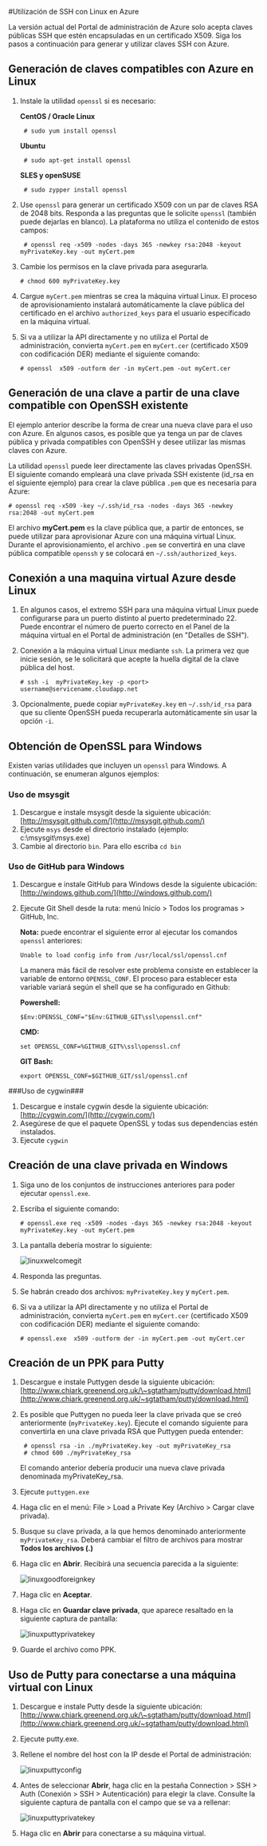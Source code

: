 <properties 
	pageTitle="Uso de SSH para conectarse a máquinas virtuales de Linux en Azure" 
	description="Aprenda a generar y utilizar claves SSH con una máquina virtual de Linux en Azure." 
	services="virtual-machines" 
	documentationCenter="" 
	authors="szarkos" 
	manager="timlt" 
	editor=""/>

<tags 
	ms.service="virtual-machines" 
	ms.workload="infrastructure-services" 
	ms.tgt_pltfrm="vm-linux" 
	ms.devlang="na" 
	ms.topic="article" 
	ms.date="05/15/2015" 
	ms.author="szark"/>

#Utilización de SSH con Linux en Azure

La versión actual del Portal de administración de Azure solo acepta claves públicas SSH que estén encapsuladas en un certificado X509. Siga los pasos a continuación para generar y utilizar claves SSH con Azure.

## Generación de claves compatibles con Azure en Linux ##

1. Instale la utilidad `openssl` si es necesario:

	**CentOS / Oracle Linux**

		# sudo yum install openssl

	**Ubuntu**

		# sudo apt-get install openssl

	**SLES y openSUSE**

		# sudo zypper install openssl


2. Use `openssl` para generar un certificado X509 con un par de claves RSA de 2048 bits. Responda a las preguntas que le solicite `openssl` (también puede dejarlas en blanco). La plataforma no utiliza el contenido de estos campos:

		# openssl req -x509 -nodes -days 365 -newkey rsa:2048 -keyout myPrivateKey.key -out myCert.pem

3.	Cambie los permisos en la clave privada para asegurarla.

		# chmod 600 myPrivateKey.key

4.	Cargue `myCert.pem` mientras se crea la máquina virtual Linux. El proceso de aprovisionamiento instalará automáticamente la clave pública del certificado en el archivo `authorized_keys` para el usuario especificado en la máquina virtual.

5.	Si va a utilizar la API directamente y no utiliza el Portal de administración, convierta `myCert.pem` en `myCert.cer` (certificado X509 con codificación DER) mediante el siguiente comando:

		# openssl  x509 -outform der -in myCert.pem -out myCert.cer


## Generación de una clave a partir de una clave compatible con OpenSSH existente
El ejemplo anterior describe la forma de crear una nueva clave para el uso con Azure. En algunos casos, es posible que ya tenga un par de claves pública y privada compatibles con OpenSSH y desee utilizar las mismas claves con Azure.

La utilidad `openssl` puede leer directamente las claves privadas OpenSSH. El siguiente comando empleará una clave privada SSH existente (id\_rsa en el siguiente ejemplo) para crear la clave pública `.pem` que es necesaria para Azure:

	# openssl req -x509 -key ~/.ssh/id_rsa -nodes -days 365 -newkey rsa:2048 -out myCert.pem

El archivo **myCert.pem** es la clave pública que, a partir de entonces, se puede utilizar para aprovisionar Azure con una máquina virtual Linux. Durante el aprovisionamiento, el archivo `.pem` se convertirá en una clave pública compatible `openssh` y se colocará en `~/.ssh/authorized_keys`.


## Conexión a una maquina virtual Azure desde Linux

1. En algunos casos, el extremo SSH para una máquina virtual Linux puede configurarse para un puerto distinto al puerto predeterminado 22. Puede encontrar el número de puerto correcto en el Panel de la máquina virtual en el Portal de administración (en "Detalles de SSH").

2.	Conexión a la máquina virtual Linux mediante `ssh`. La primera vez que inicie sesión, se le solicitará que acepte la huella digital de la clave pública del host.

		# ssh -i  myPrivateKey.key -p <port> username@servicename.cloudapp.net

3.	Opcionalmente, puede copiar `myPrivateKey.key` en `~/.ssh/id_rsa` para que su cliente OpenSSH pueda recuperarla automáticamente sin usar la opción `-i`.

## Obtención de OpenSSL para Windows ##

Existen varias utilidades que incluyen un `openssl` para Windows. A continuación, se enumeran algunos ejemplos:

### Uso de msysgit ###

1.	Descargue e instale msysgit desde la siguiente ubicación: [http://msysgit.github.com/](http://msysgit.github.com/)
2.	Ejecute `msys` desde el directorio instalado (ejemplo: c:\\msysgit\\msys.exe)
3.	Cambie al directorio `bin`. Para ello escriba `cd bin`


### Uso de GitHub para Windows ###

1.	Descargue e instale GitHub para Windows desde la siguiente ubicación: [http://windows.github.com/](http://windows.github.com/)
2.	Ejecute Git Shell desde la ruta: menú Inicio > Todos los programas > GitHub, Inc.

	**Nota:** puede encontrar el siguiente error al ejecutar los comandos `openssl` anteriores:

		Unable to load config info from /usr/local/ssl/openssl.cnf

	La manera más fácil de resolver este problema consiste en establecer la variable de entorno `OPENSSL_CONF`. El proceso para establecer esta variable variará según el shell que se ha configurado en Github:

	**Powershell:**

		$Env:OPENSSL_CONF="$Env:GITHUB_GIT\ssl\openssl.cnf"

	**CMD:**

		set OPENSSL_CONF=%GITHUB_GIT%\ssl\openssl.cnf

	**GIT Bash:**

		export OPENSSL_CONF=$GITHUB_GIT/ssl/openssl.cnf


###Uso de cygwin###

1.	Descargue e instale cygwin desde la siguiente ubicación: [http://cygwin.com/](http://cygwin.com/)
2.	Asegúrese de que el paquete OpenSSL y todas sus dependencias estén instalados.
3.	Ejecute `cygwin`


## Creación de una clave privada en Windows ##

1.	Siga uno de los conjuntos de instrucciones anteriores para poder ejecutar `openssl.exe`.
2.	Escriba el siguiente comando:

		# openssl.exe req -x509 -nodes -days 365 -newkey rsa:2048 -keyout myPrivateKey.key -out myCert.pem

3.	La pantalla debería mostrar lo siguiente:

	![linuxwelcomegit](./media/virtual-machines-linux-use-ssh-key/linuxwelcomegit.png)

4.	Responda las preguntas.
5.	Se habrán creado dos archivos: `myPrivateKey.key` y `myCert.pem`.
6.	Si va a utilizar la API directamente y no utiliza el Portal de administración, convierta `myCert.pem` en `myCert.cer` (certificado X509 con codificación DER) mediante el siguiente comando:

		# openssl.exe  x509 -outform der -in myCert.pem -out myCert.cer

## Creación de un PPK para Putty ##

1. Descargue e instale Puttygen desde la siguiente ubicación: [http://www.chiark.greenend.org.uk/\~sgtatham/putty/download.html](http://www.chiark.greenend.org.uk/~sgtatham/putty/download.html)

2. Es posible que Puttygen no pueda leer la clave privada que se creó anteriormente (`myPrivateKey.key`). Ejecute el comando siguiente para convertirla en una clave privada RSA que Puttygen pueda entender:

		# openssl rsa -in ./myPrivateKey.key -out myPrivateKey_rsa
		# chmod 600 ./myPrivateKey_rsa

	El comando anterior debería producir una nueva clave privada denominada myPrivateKey\_rsa.

3. Ejecute `puttygen.exe`

4. Haga clic en el menú: File > Load a Private Key (Archivo > Cargar clave privada).

5. Busque su clave privada, a la que hemos denominado anteriormente `myPrivateKey_rsa`. Deberá cambiar el filtro de archivos para mostrar **Todos los archivos (*.*)**

6. Haga clic en **Abrir**. Recibirá una secuencia parecida a la siguiente:

	![linuxgoodforeignkey](./media/virtual-machines-linux-use-ssh-key/linuxgoodforeignkey.png)

7. Haga clic en **Aceptar**.

8. Haga clic en **Guardar clave privada**, que aparece resaltado en la siguiente captura de pantalla:

	![linuxputtyprivatekey](./media/virtual-machines-linux-use-ssh-key/linuxputtygenprivatekey.png)

9. Guarde el archivo como PPK.


## Uso de Putty para conectarse a una máquina virtual con Linux ##

1.	Descargue e instale Putty desde la siguiente ubicación: [http://www.chiark.greenend.org.uk/\~sgtatham/putty/download.html](http://www.chiark.greenend.org.uk/~sgtatham/putty/download.html)
2.	Ejecute putty.exe.
3.	Rellene el nombre del host con la IP desde el Portal de administración:

	![linuxputtyconfig](./media/virtual-machines-linux-use-ssh-key/linuxputtyconfig.png)

4.	Antes de seleccionar **Abrir**, haga clic en la pestaña Connection > SSH > Auth (Conexión > SSH > Autenticación) para elegir la clave. Consulte la siguiente captura de pantalla con el campo que se va a rellenar:

	![linuxputtyprivatekey](./media/virtual-machines-linux-use-ssh-key/linuxputtyprivatekey.png)

5.	Haga clic en **Abrir** para conectarse a su máquina virtual.
 

<!---HONumber=August15_HO6-->